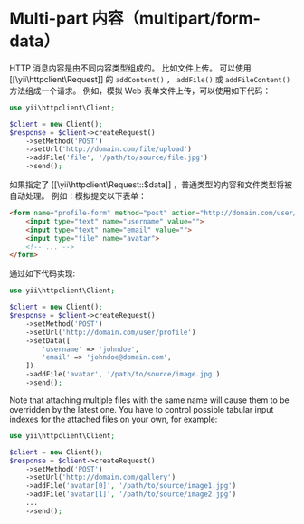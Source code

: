 Multi-part 内容（multipart/form-data）
====================================


HTTP 消息内容是由不同内容类型组成的。 比如文件上传。 可以使用 [[\yii\httpclient\Request]] 的 `addContent()` ， `addFile()` 或 `addFileContent()` 方法组成一个请求。
例如，模拟 Web 表单文件上传，可以使用如下代码：

```php
use yii\httpclient\Client;

$client = new Client();
$response = $client->createRequest()
    ->setMethod('POST')
    ->setUrl('http://domain.com/file/upload')
    ->addFile('file', '/path/to/source/file.jpg')
    ->send();
```

如果指定了 [[\yii\httpclient\Request::$data]] ，普通类型的内容和文件类型将被自动处理。
例如：模拟提交以下表单：

```html
<form name="profile-form" method="post" action="http://domain.com/user/profile" enctype="multipart/form-data">
    <input type="text" name="username" value="">
    <input type="text" name="email" value="">
    <input type="file" name="avatar">
    <!-- ... -->
</form>
```

通过如下代码实现:

```php
use yii\httpclient\Client;

$client = new Client();
$response = $client->createRequest()
    ->setMethod('POST')
    ->setUrl('http://domain.com/user/profile')
    ->setData([
        'username' => 'johndoe',
        'email' => 'johndoe@domain.com',
    ])
    ->addFile('avatar', '/path/to/source/image.jpg')
    ->send();
```

Note that attaching multiple files with the same name will cause them to be overridden by the latest one.
You have to control possible tabular input indexes for the attached files on your own, for example:

```php
use yii\httpclient\Client;

$client = new Client();
$response = $client->createRequest()
    ->setMethod('POST')
    ->setUrl('http://domain.com/gallery')
    ->addFile('avatar[0]', '/path/to/source/image1.jpg')
    ->addFile('avatar[1]', '/path/to/source/image2.jpg')
    ...
    ->send();
```
